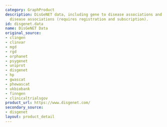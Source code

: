 ```yaml
---
category: GraphProduct
description: DisGeNET data, including gene to disease associations and variant to
  disease associations (requires registration and subscription).
id: disgenet.data
name: DisGeNET Data
original_source:
- clingen
- clinvar
- mgd
- rgd
- orphanet
- psygenet
- uniprot
- disgenet
- hp
- gwascat
- phewascat
- ukbiobank
- finngen
- clinicaltrialsgov
product_url: https://www.disgenet.com/
secondary_source:
- disgenet
layout: product_detail
---
```


